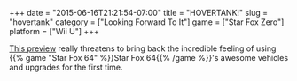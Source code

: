 +++
date = "2015-06-16T21:21:54-07:00"
title = "HOVERTANK!"
slug = "hovertank"
category = ["Looking Forward To It"]
game = ["Star Fox Zero"]
platform = ["Wii U"]
+++

<a href="http://www.vg247.com/2015/06/16/star-fox-zero-e3-2015-release-date-wii-u/">This preview</a> really threatens to bring back the incredible feeling of using {{% game "Star Fox 64" %}}Star Fox 64{{% /game %}}'s awesome vehicles and upgrades for the first time.